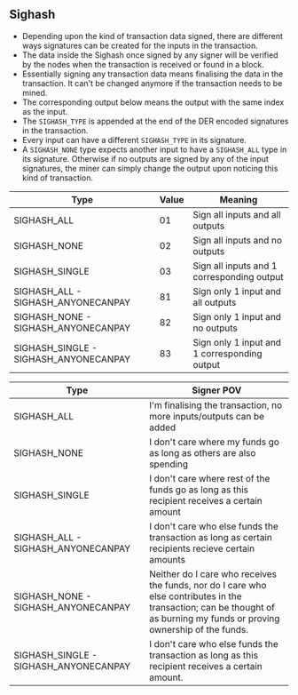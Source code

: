 ## Sighash

* Depending upon the kind of transaction data signed, there are different ways
 signatures can be created for the inputs in the transaction.
* The data inside the Sighash once signed by any signer will be verified by the 
 nodes when the transaction is received or found in a block.
* Essentially signing any transaction data means finalising the data in the
 transaction. It can't be changed anymore if the transaction needs to be mined.
* The corresponding output below means the output with the same index as the
 input.
* The `SIGHASH_TYPE` is appended at the end of the DER encoded signatures in the
 transaction.
* Every input can have a different `SIGHASH_TYPE` in its signature.
* A `SIGHASH_NONE` type expects another input to have a `SIGHASH_ALL` type in its
 signature. Otherwise if no outputs are signed by any of the input signatures, the
 miner can simply change the output upon noticing this kind of transaction.

 Type | Value | Meaning 
 ---- | ----- | ------- 
 SIGHASH_ALL | 01 | Sign all inputs and all outputs
 SIGHASH_NONE | 02 | Sign all inputs and no outputs
 SIGHASH_SINGLE | 03 | Sign all inputs and 1 corresponding output
 SIGHASH_ALL - SIGHASH_ANYONECANPAY | 81 | Sign only 1 input and all outputs
 SIGHASH_NONE - SIGHASH_ANYONECANPAY | 82 | Sign only 1 input and no outputs
 SIGHASH_SINGLE - SIGHASH_ANYONECANPAY | 83 | Sign only 1 input and 1 corresponding output

 Type | Signer POV
 ---- | ----------
 SIGHASH_ALL | I'm finalising the transaction, no more inputs/outputs can be added 
 SIGHASH_NONE | I don't care where my funds go as long as others are also spending
 SIGHASH_SINGLE | I don't care where rest of the funds go as long as this recipient receives a certain amount
 SIGHASH_ALL - SIGHASH_ANYONECANPAY | I don't care who else funds the transaction as long as certain recipients recieve certain amounts
 SIGHASH_NONE - SIGHASH_ANYONECANPAY | Neither do I care who receives the funds, nor do I care who else contributes in the transaction; can be thought of as burning my funds or proving ownership of the funds.
 SIGHASH_SINGLE - SIGHASH_ANYONECANPAY | I don't care who else funds the transaction as long as this recipient receives a certain amount.
